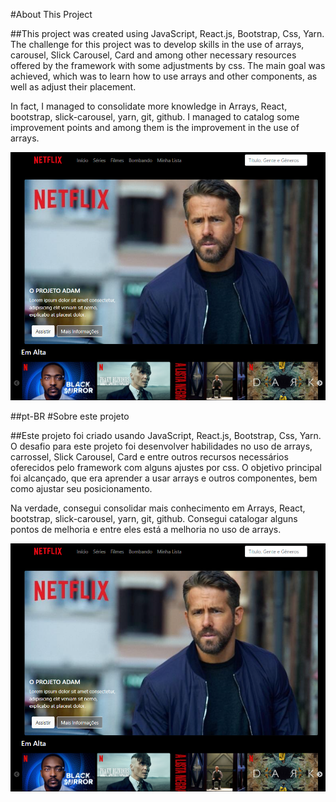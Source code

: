 #About This Project

##This project was created using JavaScript, React.js, Bootstrap, Css, Yarn.
The challenge for this project was to develop skills in the use of arrays, carousel, Slick Carousel, Card and among other necessary resources offered by the framework with some adjustments by css.
The main goal was achieved, which was to learn how to use arrays and other components, as well as adjust their placement.

In fact, I managed to consolidate more knowledge in Arrays, React, bootstrap, slick-carousel, yarn, git, github. I managed to catalog some improvement points and among them is the improvement in the use of arrays.

<img src="https://github.com/heltonbc/Home-page-Streaming/blob/main/src/assets/view-project.png"/>


##pt-BR
#Sobre este projeto

##Este projeto foi criado usando JavaScript, React.js, Bootstrap, Css, Yarn.
O desafio para este projeto foi desenvolver habilidades no uso de arrays, carrossel, Slick Carousel, Card e entre outros recursos necessários oferecidos pelo framework com alguns ajustes por css.
O objetivo principal foi alcançado, que era aprender a usar arrays e outros componentes, bem como ajustar seu posicionamento.

Na verdade, consegui consolidar mais conhecimento em Arrays, React, bootstrap, slick-carousel, yarn, git, github. Consegui catalogar alguns pontos de melhoria e entre eles está a melhoria no uso de arrays.

<img src="https://github.com/heltonbc/Home-page-Streaming/blob/main/src/assets/view-project.png"/>
